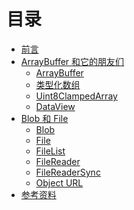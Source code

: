 # 目录

- [前言](preface.md)
- [ArrayBuffer 和它的朋友们](array-buffer-and-its-friends.md)
  - [ArrayBuffer](array-buffer.md)
  - [类型化数组](typed-array.md)
  - [Uint8ClampedArray](uint8-clamped-array.md)
  - [DataView](data-view.md)
- [Blob 和 File](blob-and-file.md)
  - [Blob](blob.md)
  - [File](file.md)
  - [FileList](file-list.md)
  - [FileReader]()
  - [FileReaderSync]()
  - [Object URL]()
- [参考资料](reference.md)
